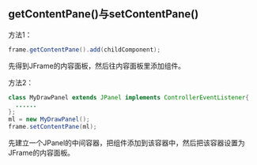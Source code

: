 ## getContentPane()与setContentPane()

方法1：

```java
frame.getContentPane().add(childComponent);
```

先得到JFrame的内容面板，然后往内容面板里添加组件。

方法2：

```java
class MyDrawPanel extends JPanel implements ControllerEventListener{
  ......
};
ml = new MyDrawPanel();
frame.setContentPane(ml);
```

先建立一个JPanel的中间容器，把组件添加到该容器中，然后把该容器设置为JFrame的内容面板。